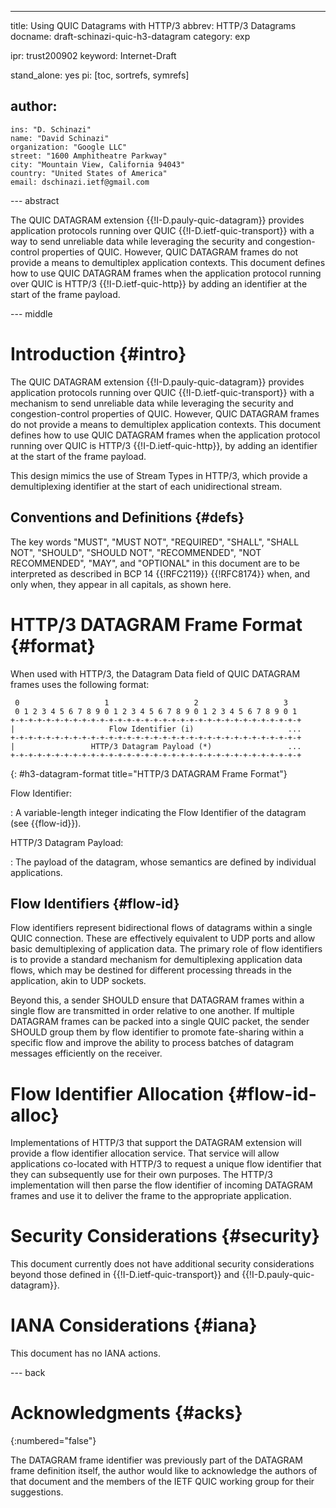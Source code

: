 ---
title: Using QUIC Datagrams with HTTP/3
abbrev: HTTP/3 Datagrams
docname: draft-schinazi-quic-h3-datagram
category: exp

ipr: trust200902
keyword: Internet-Draft

stand_alone: yes
pi: [toc, sortrefs, symrefs]

author:
 -
    ins: "D. Schinazi"
    name: "David Schinazi"
    organization: "Google LLC"
    street: "1600 Amphitheatre Parkway"
    city: "Mountain View, California 94043"
    country: "United States of America"
    email: dschinazi.ietf@gmail.com


--- abstract

The QUIC DATAGRAM extension {{!I-D.pauly-quic-datagram}} provides application
protocols running over QUIC {{!I-D.ietf-quic-transport}} with a way to send
unreliable data while leveraging the security and congestion-control properties
of QUIC. However, QUIC DATAGRAM frames do not provide a means to demultiplex
application contexts. This document defines how to use QUIC DATAGRAM frames when
the application protocol running over QUIC is HTTP/3 {{!I-D.ietf-quic-http}} by
adding an identifier at the start of the frame payload.


--- middle

# Introduction {#intro}

The QUIC DATAGRAM extension {{!I-D.pauly-quic-datagram}} provides application
protocols running over QUIC {{!I-D.ietf-quic-transport}} with a mechanism to
send unreliable data while leveraging the security and congestion-control
properties of QUIC. However, QUIC DATAGRAM frames do not provide a means to
demultiplex application contexts. This document defines how to use QUIC DATAGRAM
frames when the application protocol running over QUIC is HTTP/3
{{!I-D.ietf-quic-http}}, by adding an identifier at the start of the frame
payload.

This design mimics the use of Stream Types in HTTP/3, which provide a
demultiplexing identifier at the start of each unidirectional stream.


## Conventions and Definitions {#defs}

The key words "MUST", "MUST NOT", "REQUIRED", "SHALL", "SHALL NOT", "SHOULD",
"SHOULD NOT", "RECOMMENDED", "NOT RECOMMENDED", "MAY", and "OPTIONAL" in this
document are to be interpreted as described in BCP 14 {{!RFC2119}} {{!RFC8174}}
when, and only when, they appear in all capitals, as shown here.


# HTTP/3 DATAGRAM Frame Format {#format}

When used with HTTP/3, the Datagram Data field of QUIC DATAGRAM frames uses the
following format:

~~~
 0                   1                   2                   3
 0 1 2 3 4 5 6 7 8 9 0 1 2 3 4 5 6 7 8 9 0 1 2 3 4 5 6 7 8 9 0 1
+-+-+-+-+-+-+-+-+-+-+-+-+-+-+-+-+-+-+-+-+-+-+-+-+-+-+-+-+-+-+-+-+
|                     Flow Identifier (i)                     ...
+-+-+-+-+-+-+-+-+-+-+-+-+-+-+-+-+-+-+-+-+-+-+-+-+-+-+-+-+-+-+-+-+
|                 HTTP/3 Datagram Payload (*)                 ...
+-+-+-+-+-+-+-+-+-+-+-+-+-+-+-+-+-+-+-+-+-+-+-+-+-+-+-+-+-+-+-+-+
~~~
{: #h3-datagram-format title="HTTP/3 DATAGRAM Frame Format"}

Flow Identifier:

: A variable-length integer indicating the Flow Identifier of the datagram (see
{{flow-id}}).

HTTP/3 Datagram Payload:

: The payload of the datagram, whose semantics are defined by individual
applications.


## Flow Identifiers {#flow-id}

Flow identifiers represent bidirectional flows of datagrams within a single QUIC
connection. These are effectively equivalent to UDP ports and allow basic
demultiplexing of application data. The primary role of flow identifiers is to
provide a standard mechanism for demultiplexing application data flows, which
may be destined for different processing threads in the application, akin to UDP
sockets.

Beyond this, a sender SHOULD ensure that DATAGRAM frames within a single flow
are transmitted in order relative to one another. If multiple DATAGRAM frames
can be packed into a single QUIC packet, the sender SHOULD group them by flow
identifier to promote fate-sharing within a specific flow and improve the
ability to process batches of datagram messages efficiently on the receiver.


# Flow Identifier Allocation {#flow-id-alloc}

Implementations of HTTP/3 that support the DATAGRAM extension will provide a
flow identifier allocation service. That service will allow applications
co-located with HTTP/3 to request a unique flow identifier that they can
subsequently use for their own purposes. The HTTP/3 implementation will then
parse the flow identifier of incoming DATAGRAM frames and use it to deliver the
frame to the appropriate application.


# Security Considerations {#security}

This document currently does not have additional security considerations beyond
those defined in {{!I-D.ietf-quic-transport}} and {{!I-D.pauly-quic-datagram}}.


# IANA Considerations {#iana}

This document has no IANA actions.


--- back

# Acknowledgments {#acks}
{:numbered="false"}

The DATAGRAM frame identifier was previously part of the DATAGRAM frame
definition itself, the author would like to acknowledge the authors of
that document and the members of the IETF QUIC working group for their
suggestions.
